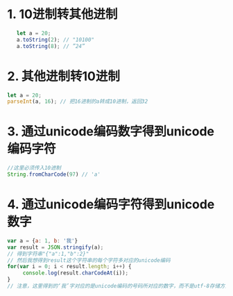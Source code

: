 <!--
 * @Description: 
 * @Author: yangxia
 * @Date: 2021-12-30 20:25:34
-->

# 1. 10进制转其他进制

```javascript
   let a = 20;
   a.toString(2); // "10100" 
   a.toString(8); // ”24” 
```

# 2. 其他进制转10进制

```javascript
let a = 20;
parseInt(a, 16); // 把16进制的a转成10进制，返回32
```

# 3. 通过unicode编码数字得到unicode编码字符

```javascript
//这里必须传入10进制
String.fromCharCode(97) // 'a'
```

# 4. 通过unicode编码字符得到unicode数字

```javascript
var a = {a: 1, b: '我'}
var result = JSON.stringify(a);  
// 得到字符串"{"a":1,"b":2}"
// 然后我想得到result这个字符串的每个字符多对应的unicode编码
for(var i = 0; i < result.length; i++) {
     console.log(result.charCodeAt(i));
}
// 注意，这里得到的‘我’字对应的是unicode编码的号码所对应的数字，而不是utf-8存储方式编码所得到的数字
```
